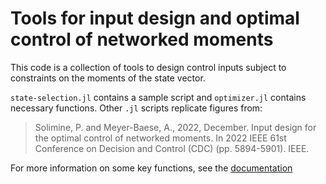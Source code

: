 # Tools for input design and optimal control of networked moments

This code is a collection of tools to design control inputs subject to constraints on the moments of the state vector.

`state-selection.jl` contains a sample script and `optimizer.jl` contains necessary functions. Other `.jl` scripts replicate figures from:

>Solimine, P. and Meyer-Baese, A., 2022, December. Input design for the optimal control of networked moments. In 2022 IEEE 61st Conference on Decision and Control (CDC) (pp. 5894-5901). IEEE.

For more information on some key functions, see the [documentation](/doc.md)
